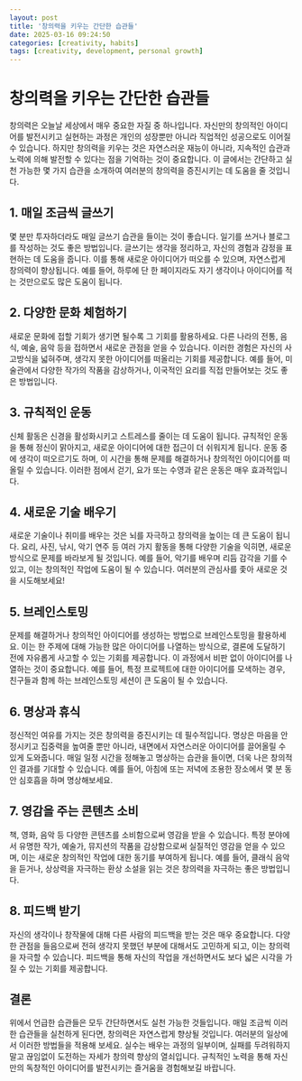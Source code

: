 ```yaml
---
layout: post
title: '창의력을 키우는 간단한 습관들'
date: 2025-03-16 09:24:50
categories: [creativity, habits]
tags: [creativity, development, personal growth]
---
```


# 창의력을 키우는 간단한 습관들

창의력은 오늘날 세상에서 매우 중요한 자질 중 하나입니다. 자신만의 창의적인 아이디어를 발전시키고 실현하는 과정은 개인의 성장뿐만 아니라 직업적인 성공으로도 이어질 수 있습니다. 하지만 창의력을 키우는 것은 자연스러운 재능이 아니라, 지속적인 습관과 노력에 의해 발전할 수 있다는 점을 기억하는 것이 중요합니다. 이 글에서는 간단하고 실천 가능한 몇 가지 습관을 소개하여 여러분의 창의력을 증진시키는 데 도움을 줄 것입니다.

## 1. 매일 조금씩 글쓰기

몇 분만 투자하더라도 매일 글쓰기 습관을 들이는 것이 좋습니다. 일기를 쓰거나 블로그를 작성하는 것도 좋은 방법입니다. 글쓰기는 생각을 정리하고, 자신의 경험과 감정을 표현하는 데 도움을 줍니다. 이를 통해 새로운 아이디어가 떠오를 수 있으며, 자연스럽게 창의력이 향상됩니다. 예를 들어, 하루에 단 한 페이지라도 자기 생각이나 아이디어를 적는 것만으로도 많은 도움이 됩니다.

## 2. 다양한 문화 체험하기

새로운 문화에 접할 기회가 생기면 될수록 그 기회를 활용하세요. 다른 나라의 전통, 음식, 예술, 음악 등을 접하면서 새로운 관점을 얻을 수 있습니다. 이러한 경험은 자신의 사고방식을 넓혀주며, 생각지 못한 아이디어를 떠올리는 기회를 제공합니다. 예를 들어, 미술관에서 다양한 작가의 작품을 감상하거나, 이국적인 요리를 직접 만들어보는 것도 좋은 방법입니다.

## 3. 규칙적인 운동

신체 활동은 신경을 활성화시키고 스트레스를 줄이는 데 도움이 됩니다. 규칙적인 운동을 통해 정신이 맑아지고, 새로운 아이디어에 대한 접근이 더 쉬워지게 됩니다. 운동 중에 생각이 떠오르기도 하며, 이 시간을 통해 문제를 해결하거나 창의적인 아이디어를 떠올릴 수 있습니다. 이러한 점에서 걷기, 요가 또는 수영과 같은 운동은 매우 효과적입니다.

## 4. 새로운 기술 배우기

새로운 기술이나 취미를 배우는 것은 뇌를 자극하고 창의력을 높이는 데 큰 도움이 됩니다. 요리, 사진, 낚시, 악기 연주 등 여러 가지 활동을 통해 다양한 기술을 익히면, 새로운 방식으로 문제를 바라보게 될 것입니다. 예를 들어, 악기를 배우며 리듬 감각을 기를 수 있고, 이는 창의적인 작업에 도움이 될 수 있습니다. 여러분의 관심사를 좇아 새로운 것을 시도해보세요!

## 5. 브레인스토밍

문제를 해결하거나 창의적인 아이디어를 생성하는 방법으로 브레인스토밍을 활용하세요. 이는 한 주제에 대해 가능한 많은 아이디어를 나열하는 방식으로, 결론에 도달하기 전에 자유롭게 사고할 수 있는 기회를 제공합니다. 이 과정에서 비판 없이 아이디어를 나열하는 것이 중요합니다. 예를 들어, 특정 프로젝트에 대한 아이디어를 모색하는 경우, 친구들과 함께 하는 브레인스토밍 세션이 큰 도움이 될 수 있습니다.

## 6. 명상과 휴식

정신적인 여유를 가지는 것은 창의력을 증진시키는 데 필수적입니다. 명상은 마음을 안정시키고 집중력을 높여줄 뿐만 아니라, 내면에서 자연스러운 아이디어를 끌어올릴 수 있게 도와줍니다. 매일 일정 시간을 정해놓고 명상하는 습관을 들이면, 더욱 나은 창의적인 결과를 기대할 수 있습니다. 예를 들어, 아침에 또는 저녁에 조용한 장소에서 몇 분 동안 심호흡을 하며 명상해보세요.

## 7. 영감을 주는 콘텐츠 소비

책, 영화, 음악 등 다양한 콘텐츠를 소비함으로써 영감을 받을 수 있습니다. 특정 분야에서 유명한 작가, 예술가, 뮤지션의 작품을 감상함으로써 실질적인 영감을 얻을 수 있으며, 이는 새로운 창의적인 작업에 대한 동기를 부여하게 됩니다. 예를 들어, 클래식 음악을 듣거나, 상상력을 자극하는 환상 소설을 읽는 것은 창의력을 자극하는 좋은 방법입니다.

## 8. 피드백 받기

자신의 생각이나 창작물에 대해 다른 사람의 피드백을 받는 것은 매우 중요합니다. 다양한 관점을 들음으로써 전혀 생각지 못했던 부분에 대해서도 고민하게 되고, 이는 창의력을 자극할 수 있습니다. 피드백을 통해 자신의 작업을 개선하면서도 보다 넓은 시각을 가질 수 있는 기회를 제공합니다.

## 결론

위에서 언급한 습관들은 모두 간단하면서도 실천 가능한 것들입니다. 매일 조금씩 이러한 습관들을 실천하게 된다면, 창의력은 자연스럽게 향상될 것입니다. 여러분의 일상에서 이러한 방법들을 적용해 보세요. 실수는 배우는 과정의 일부이며, 실패를 두려워하지 말고 끊임없이 도전하는 자세가 창의력 향상의 열쇠입니다. 규칙적인 노력을 통해 자신만의 독창적인 아이디어를 발전시키는 즐거움을 경험해보길 바랍니다.